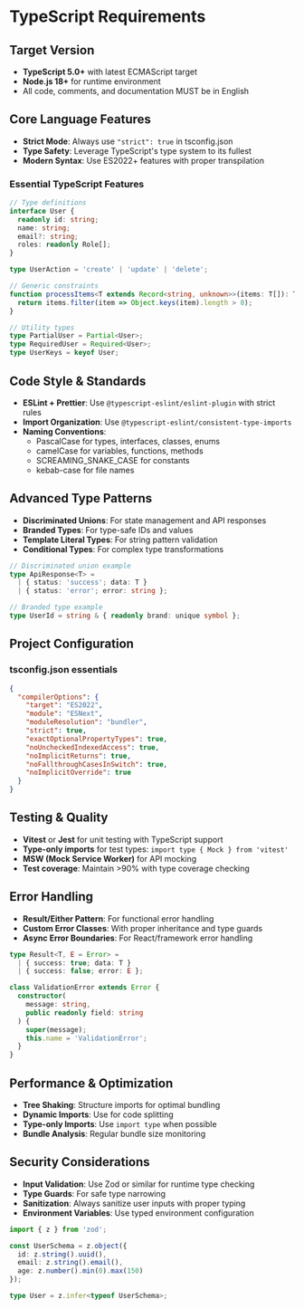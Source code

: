 # TypeScript Requirements

## Target Version
- **TypeScript 5.0+** with latest ECMAScript target
- **Node.js 18+** for runtime environment
- All code, comments, and documentation MUST be in English

## Core Language Features
- **Strict Mode**: Always use `"strict": true` in tsconfig.json
- **Type Safety**: Leverage TypeScript's type system to its fullest
- **Modern Syntax**: Use ES2022+ features with proper transpilation

### Essential TypeScript Features
```typescript
// Type definitions
interface User {
  readonly id: string;
  name: string;
  email?: string;
  roles: readonly Role[];
}

type UserAction = 'create' | 'update' | 'delete';

// Generic constraints
function processItems<T extends Record<string, unknown>>(items: T[]): T[] {
  return items.filter(item => Object.keys(item).length > 0);
}

// Utility types
type PartialUser = Partial<User>;
type RequiredUser = Required<User>;
type UserKeys = keyof User;
```

## Code Style & Standards
- **ESLint + Prettier**: Use `@typescript-eslint/eslint-plugin` with strict rules
- **Import Organization**: Use `@typescript-eslint/consistent-type-imports`
- **Naming Conventions**:
  - PascalCase for types, interfaces, classes, enums
  - camelCase for variables, functions, methods
  - SCREAMING_SNAKE_CASE for constants
  - kebab-case for file names

## Advanced Type Patterns
- **Discriminated Unions**: For state management and API responses
- **Branded Types**: For type-safe IDs and values
- **Template Literal Types**: For string pattern validation
- **Conditional Types**: For complex type transformations

```typescript
// Discriminated union example
type ApiResponse<T> = 
  | { status: 'success'; data: T }
  | { status: 'error'; error: string };

// Branded type example
type UserId = string & { readonly brand: unique symbol };
```

## Project Configuration
### tsconfig.json essentials
```json
{
  "compilerOptions": {
    "target": "ES2022",
    "module": "ESNext",
    "moduleResolution": "bundler",
    "strict": true,
    "exactOptionalPropertyTypes": true,
    "noUncheckedIndexedAccess": true,
    "noImplicitReturns": true,
    "noFallthroughCasesInSwitch": true,
    "noImplicitOverride": true
  }
}
```

## Testing & Quality
- **Vitest** or **Jest** for unit testing with TypeScript support
- **Type-only imports** for test types: `import type { Mock } from 'vitest'`
- **MSW (Mock Service Worker)** for API mocking
- **Test coverage**: Maintain >90% with type coverage checking

## Error Handling
- **Result/Either Pattern**: For functional error handling
- **Custom Error Classes**: With proper inheritance and type guards
- **Async Error Boundaries**: For React/framework error handling

```typescript
type Result<T, E = Error> = 
  | { success: true; data: T }
  | { success: false; error: E };

class ValidationError extends Error {
  constructor(
    message: string,
    public readonly field: string
  ) {
    super(message);
    this.name = 'ValidationError';
  }
}
```

## Performance & Optimization
- **Tree Shaking**: Structure imports for optimal bundling
- **Dynamic Imports**: Use for code splitting
- **Type-only Imports**: Use `import type` when possible
- **Bundle Analysis**: Regular bundle size monitoring

## Security Considerations
- **Input Validation**: Use Zod or similar for runtime type checking
- **Type Guards**: For safe type narrowing
- **Sanitization**: Always sanitize user inputs with proper typing
- **Environment Variables**: Use typed environment configuration

```typescript
import { z } from 'zod';

const UserSchema = z.object({
  id: z.string().uuid(),
  email: z.string().email(),
  age: z.number().min(0).max(150)
});

type User = z.infer<typeof UserSchema>;
```
